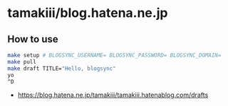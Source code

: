 # tamakiii/blog.hatena.ne.jp

## How to use
```sh
make setup # BLOGSYNC_USERNAME= BLOGSYNC_PASSWORD= BLOGSYNC_DOMAIN=
make pull
make draft TITLE="Hello, blogsync"
yo
^D
```

- https://blog.hatena.ne.jp/tamakiii/tamakiii.hatenablog.com/drafts
